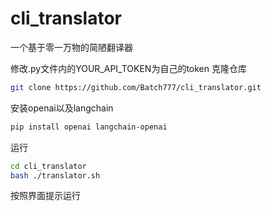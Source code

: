 # cli_translator
一个基于零一万物的简陋翻译器

修改.py文件内的YOUR_API_TOKEN为自己的token
克隆仓库
```bash
git clone https://github.com/Batch777/cli_translator.git
```

安装openai以及langchain
```bash
pip install openai langchain-openai
```

运行

```bash
cd cli_translator
bash ./translator.sh
```

按照界面提示运行
